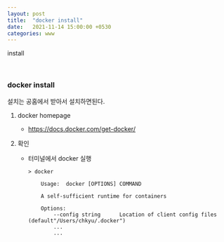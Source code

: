 ```yaml
---
layout: post
title:  "docker install"
date:   2021-11-14 15:00:00 +0530
categories: www
---
```


install


<br/>

### docker install 

설치는 공홈에서 받아서 설치하면된다. 

1. docker homepage 
    - https://docs.docker.com/get-docker/

2. 확인
    - 터미널에서 docker 실행 

        ```
        > docker

            Usage:  docker [OPTIONS] COMMAND

            A self-sufficient runtime for containers

            Options:
                --config string      Location of client config files (default"/Users/chkyu/.docker")
                ...
                ...
        ```

